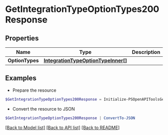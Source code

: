 # GetIntegrationTypeOptionTypes200Response
## Properties

Name | Type | Description | Notes
------------ | ------------- | ------------- | -------------
**OptionTypes** | [**IntegrationTypeOptionTypeInner[]**](IntegrationTypeOptionTypeInner.md) |  | [optional] 

## Examples

- Prepare the resource
```powershell
$GetIntegrationTypeOptionTypes200Response = Initialize-PSOpenAPIToolsGetIntegrationTypeOptionTypes200Response  -OptionTypes null
```

- Convert the resource to JSON
```powershell
$GetIntegrationTypeOptionTypes200Response | ConvertTo-JSON
```

[[Back to Model list]](../README.md#documentation-for-models) [[Back to API list]](../README.md#documentation-for-api-endpoints) [[Back to README]](../README.md)

